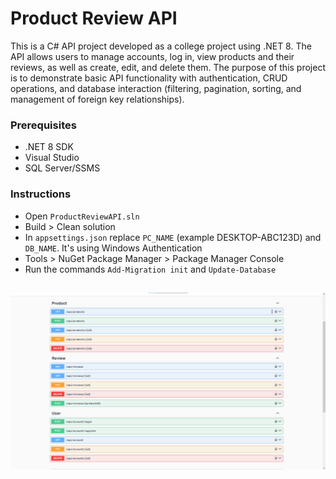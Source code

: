 # Product Review API

This is a C# API project developed as a college project using .NET 8. The API allows users to manage accounts, log in, view products and their reviews, as well as create, edit, and delete them. The purpose of this project is to demonstrate basic API functionality with authentication, CRUD operations, and database interaction (filtering, pagination, sorting, and management of foreign key relationships).

### Prerequisites

- .NET 8 SDK
- Visual Studio
- SQL Server/SSMS

### Instructions

- Open ```ProductReviewAPI.sln```
- Build > Clean solution
- In ```appsettings.json``` replace ```PC_NAME``` (example DESKTOP-ABC123D) and ```DB_NAME```. It's using Windows Authentication
- Tools > NuGet Package Manager > Package Manager Console
- Run the commands ```Add-Migration init``` and ```Update-Database```

##
![API routes in Swagger](swagger.png)
